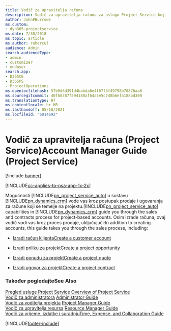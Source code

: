 ```yaml
---
title: Vodič za upravitelja računa
description: Vodič za upravitelja računa za uslugu Project Service koji vas vodi kroz postupak prodaje i ugovaranja za račune koji se temelje na projektu.
author: JohnPBurrows
ms.custom:
- dyn365-projectservice
ms.date: 7/30/2018
ms.topic: article
ms.author: ruhercul
audience: Admin
search.audienceType:
- admin
- customizer
- enduser
search.app:
- D365CE
- D365PS
- ProjectOperations
ms.openlocfilehash: 57b9d6d391d4babda6e4f67f3f49798b70876aa8
ms.sourcegitcommit: 40f68387f594180af64a5e5c748b6efa188bd300
ms.translationtype: HT
ms.contentlocale: hr-HR
ms.lasthandoff: 05/10/2021
ms.locfileid: "6014692"
---
```

# <a name="account-manager-guide-project-service"></a><span data-ttu-id="f3611-103">Vodič za upravitelja računa (Project Service)</span><span class="sxs-lookup"><span data-stu-id="f3611-103">Account Manager Guide (Project Service)</span></span>

[!include [banner](../includes/psa-now-project-operations.md)]

[!INCLUDE[cc-applies-to-psa-app-1x-2x](../includes/cc-applies-to-psa-app-1x-2x.md)]

<span data-ttu-id="f3611-104">Mogućnosti [!INCLUDE[pn_project_service_auto](../includes/pn-project-service-auto.md)] u sustavu [!INCLUDE[pn_dynamics_crm](../includes/pn-dynamics-crm.md)] vode vas kroz postupak prodaje i ugovaranja za račune koji se temelje na projektu.</span><span class="sxs-lookup"><span data-stu-id="f3611-104">[!INCLUDE[pn_project_service_auto](../includes/pn-project-service-auto.md)] capabilities in [!INCLUDE[pn_dynamics_crm](../includes/pn-dynamics-crm.md)] guide you through the sales and contracts process for project-based accounts.</span></span> <span data-ttu-id="f3611-105">Osim izrade računa, ovaj vodič vodi vas kroz proces prodaje, uključujući:</span><span class="sxs-lookup"><span data-stu-id="f3611-105">In addition to creating accounts, this guide takes you through the sales process, including:</span></span>  
  
-   [<span data-ttu-id="f3611-106">Izradi račun klijenta</span><span class="sxs-lookup"><span data-stu-id="f3611-106">Create a customer account</span></span>](../psa/create-customer-account.md)  
  
-   [<span data-ttu-id="f3611-107">Izradi priliku za projekt</span><span class="sxs-lookup"><span data-stu-id="f3611-107">Create a project opportunity</span></span>](../psa/create-project-opportunity.md)  
  
-   [<span data-ttu-id="f3611-108">Izradi ponudu za projekt</span><span class="sxs-lookup"><span data-stu-id="f3611-108">Create a project quote</span></span>](../psa/create-project-quote.md)  
  
-   [<span data-ttu-id="f3611-109">Izradi ugovor za projekt</span><span class="sxs-lookup"><span data-stu-id="f3611-109">Create a project contract</span></span>](../psa/create-project-contract.md)  
  
  
### <a name="see-also"></a><span data-ttu-id="f3611-110">Također pogledajte</span><span class="sxs-lookup"><span data-stu-id="f3611-110">See Also</span></span>  
 <span data-ttu-id="f3611-111">[Pregled usluge Project Service](../psa/overview.md) </span><span class="sxs-lookup"><span data-stu-id="f3611-111">[Overview of Project Service](../psa/overview.md) </span></span>  
 <span data-ttu-id="f3611-112">[​Vodič za administratora](../psa/admin-guide.md) </span><span class="sxs-lookup"><span data-stu-id="f3611-112">[Administrator Guide](../psa/admin-guide.md) </span></span>  
 <span data-ttu-id="f3611-113">[Vodič za voditelja projekta](../psa/project-manager-guide.md) </span><span class="sxs-lookup"><span data-stu-id="f3611-113">[Project Manager Guide](../psa/project-manager-guide.md) </span></span>  
 <span data-ttu-id="f3611-114">[Vodič za upravitelja resursa](../psa/resource-manager-guide.md) </span><span class="sxs-lookup"><span data-stu-id="f3611-114">[Resource Manager Guide](../psa/resource-manager-guide.md) </span></span>  
 [<span data-ttu-id="f3611-115">Vodič za vrijeme, izdatke i suradnju</span><span class="sxs-lookup"><span data-stu-id="f3611-115">Time, Expense, and Collaboration Guide</span></span>](../psa/time-expense-collaboration-guide.md)


[!INCLUDE[footer-include](../includes/footer-banner.md)]